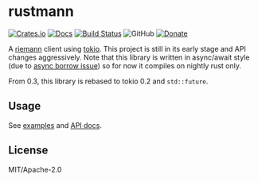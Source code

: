 # rustmann

[![Crates.io](https://img.shields.io/crates/v/rustmann.svg)](https://crates.io/crates/rustmann)
[![Docs](https://docs.rs/rustmann/badge.svg)](https://docs.rs/crate/rustmann/)
[![Build Status](https://travis-ci.org/sunng87/rustmann.svg?branch=master)](https://travis-ci.org/sunng87/rustmann)
![GitHub](https://img.shields.io/github/license/sunng87/rustmann.svg)
[![Donate](https://img.shields.io/badge/donate-liberapay-yellow.svg)](https://liberapay.com/Sunng/donate)

A [riemann](https://riemann.io/) client using
[tokio](https://tokio.rs). This project is still in its early
stage and API changes aggressively. Note that this library is written
in async/await style (due to [async borrow
issue](http://aturon.github.io/2018/04/24/async-borrowing/)) so for
now it compiles on nightly rust only.

From 0.3, this library is rebased to tokio 0.2 and `std::future`.

## Usage

See
[examples](https://github.com/sunng87/rustmann/tree/master/examples)
and [API docs](https://docs.rs/crate/rustmann/).

## License

MIT/Apache-2.0
